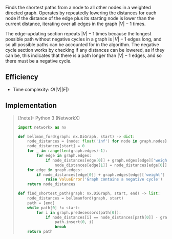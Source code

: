 Finds the shortest paths from a node to all other nodes in a weighted directed graph. Operates by repeatedly lowering the distances for each node if the distance of the edge plus its starting node is lower than the current distance, iterating over all edges in the graph $|V|-1$ times.

The edge-updating section repeats $|V|-1$ times because the longest possible path without negative cycles in a graph is $|V|-1$ edges long, and so all possible paths can be accounted for in the algorithm. The negative cycle section works by checking if any distances can be lowered, as if they can be, this indicates that there is a path longer than $|V|-1$ edges, and so there must be a negative cycle.
## Efficiency
- Time complexity: $O(|V||E|)$
## Implementation
> [!note]- Python 3 (NetworkX)
> ```python
> import networkx as nx
> 
> def bellman_ford(graph: nx.DiGraph, start) -> dict:
>     node_distances = {node: float('inf') for node in graph.nodes}
>     node_distances[start] = 0
>     for _ in range(len(graph.edges)-1):
>         for edge in graph.edges:
>             if node_distances[edge[0]] + graph.edges[edge]['weight'] < node_distances[edge[1]]:
>                 node_distances[edge[1]] = node_distances[edge[0]] + graph.edges[edge]['weight']
>     for edge in graph.edges:
>         if node_distances[edge[0]] + graph.edges[edge]['weight'] < node_distances[edge[1]]:
>             raise ValueError('Graph contains a negative cycle')
>     return node_distances
> 
> def find_shortest_path(graph: nx.DiGraph, start, end) -> list:
>     node_distances = bellmanford(graph, start)
>     path = [end]
>     while path[0] != start:
>         for i in graph.predecessors(path[0]):
>             if node_distances[i] == node_distances[path[0]] - graph.edges[i,path[0]]['weight']:
>                 path.insert(0, i)
>                 break
>     return path
> ```
